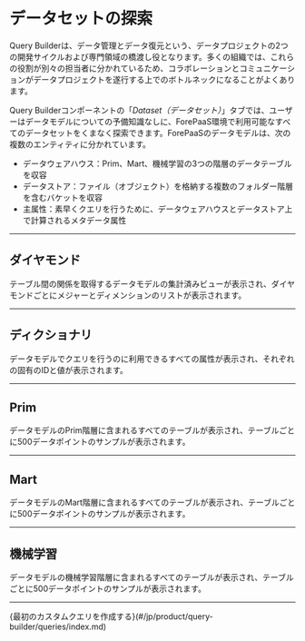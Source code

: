 # データセットの探索

Query Builderは、データ管理とデータ復元という、データプロジェクトの2つの開発サイクルおよび専門領域の橋渡し役となります。多くの組織では、これらの役割が別々の担当者に分かれているため、コラボレーションとコミュニケーションがデータプロジェクトを遂行する上でのボトルネックになることがよくあります。 

Query Builderコンポーネントの「*Dataset（データセット）*」タブでは、ユーザーはデータモデルについての予備知識なしに、ForePaaS環境で利用可能なすべてのデータセットをくまなく探索できます。ForePaaSのデータモデルは、次の複数のエンティティに分かれています。

* データウェアハウス：Prim、Mart、機械学習の3つの階層のデータテーブルを収容
* データストア：ファイル（オブジェクト）を格納する複数のフォルダー階層を含むバケットを収容
* 主属性：素早くクエリを行うために、データウェアハウスとデータストア上で計算されるメタデータ属性

---

## ダイヤモンド

テーブル間の関係を取得するデータモデルの集計済みビューが表示され、ダイヤモンドごとにメジャーとディメンションのリストが表示されます。

---

## ディクショナリ

データモデルでクエリを行うのに利用できるすべての属性が表示され、それぞれの固有のIDと値が表示されます。

---

## Prim

データモデルのPrim階層に含まれるすべてのテーブルが表示され、テーブルごとに500データポイントのサンプルが表示されます。

---

## Mart

データモデルのMart階層に含まれるすべてのテーブルが表示され、テーブルごとに500データポイントのサンプルが表示されます。

---

## 機械学習

データモデルの機械学習階層に含まれるすべてのテーブルが表示され、テーブルごとに500データポイントのサンプルが表示されます。

---

{最初のカスタムクエリを作成する}(#/jp/product/query-builder/queries/index.md)
